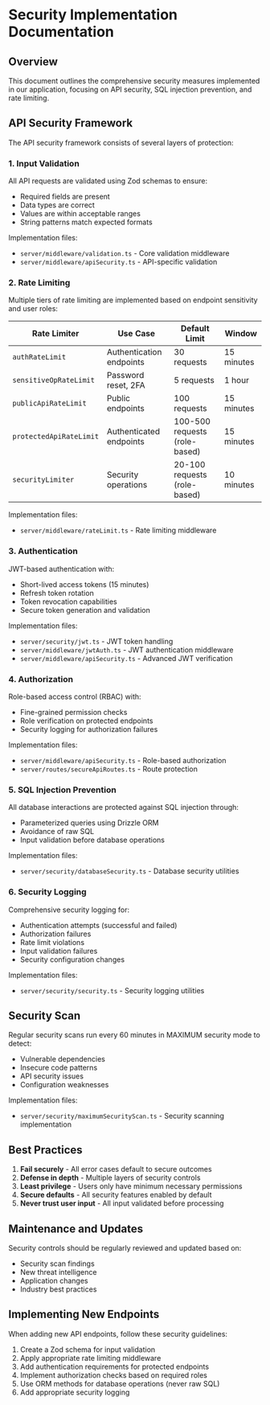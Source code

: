 # Security Implementation Documentation

## Overview

This document outlines the comprehensive security measures implemented in our application, focusing on API security, SQL injection prevention, and rate limiting.

## API Security Framework

The API security framework consists of several layers of protection:

### 1. Input Validation

All API requests are validated using Zod schemas to ensure:
- Required fields are present
- Data types are correct
- Values are within acceptable ranges
- String patterns match expected formats

Implementation files:
- `server/middleware/validation.ts` - Core validation middleware
- `server/middleware/apiSecurity.ts` - API-specific validation

### 2. Rate Limiting

Multiple tiers of rate limiting are implemented based on endpoint sensitivity and user roles:

| Rate Limiter | Use Case | Default Limit | Window |
|--------------|----------|---------------|--------|
| `authRateLimit` | Authentication endpoints | 30 requests | 15 minutes |
| `sensitiveOpRateLimit` | Password reset, 2FA | 5 requests | 1 hour |
| `publicApiRateLimit` | Public endpoints | 100 requests | 15 minutes |
| `protectedApiRateLimit` | Authenticated endpoints | 100-500 requests (role-based) | 15 minutes |
| `securityLimiter` | Security operations | 20-100 requests (role-based) | 10 minutes |

Implementation files:
- `server/middleware/rateLimit.ts` - Rate limiting middleware

### 3. Authentication

JWT-based authentication with:
- Short-lived access tokens (15 minutes)
- Refresh token rotation
- Token revocation capabilities
- Secure token generation and validation

Implementation files:
- `server/security/jwt.ts` - JWT token handling
- `server/middleware/jwtAuth.ts` - JWT authentication middleware
- `server/middleware/apiSecurity.ts` - Advanced JWT verification

### 4. Authorization

Role-based access control (RBAC) with:
- Fine-grained permission checks
- Role verification on protected endpoints
- Security logging for authorization failures

Implementation files:
- `server/middleware/apiSecurity.ts` - Role-based authorization
- `server/routes/secureApiRoutes.ts` - Route protection

### 5. SQL Injection Prevention

All database interactions are protected against SQL injection through:
- Parameterized queries using Drizzle ORM
- Avoidance of raw SQL
- Input validation before database operations

Implementation files:
- `server/security/databaseSecurity.ts` - Database security utilities

### 6. Security Logging

Comprehensive security logging for:
- Authentication attempts (successful and failed)
- Authorization failures
- Rate limit violations
- Input validation failures
- Security configuration changes

Implementation files:
- `server/security/security.ts` - Security logging utilities

## Security Scan

Regular security scans run every 60 minutes in MAXIMUM security mode to detect:
- Vulnerable dependencies
- Insecure code patterns
- API security issues
- Configuration weaknesses

Implementation files:
- `server/security/maximumSecurityScan.ts` - Security scanning implementation

## Best Practices

1. **Fail securely** - All error cases default to secure outcomes
2. **Defense in depth** - Multiple layers of security controls
3. **Least privilege** - Users only have minimum necessary permissions
4. **Secure defaults** - All security features enabled by default
5. **Never trust user input** - All input validated before processing

## Maintenance and Updates

Security controls should be regularly reviewed and updated based on:
- Security scan findings
- New threat intelligence
- Application changes
- Industry best practices

## Implementing New Endpoints

When adding new API endpoints, follow these security guidelines:

1. Create a Zod schema for input validation
2. Apply appropriate rate limiting middleware
3. Add authentication requirements for protected endpoints
4. Implement authorization checks based on required roles
5. Use ORM methods for database operations (never raw SQL)
6. Add appropriate security logging